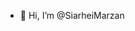 - 👋 Hi, I’m @SiarheiMarzan
<!---
SiarheiMarzan/SiarheiMarzan is a ✨ special ✨ repository because its `README.md` (this file) appears on your GitHub profile.
You can click the Preview link to take a look at your changes.
--->
